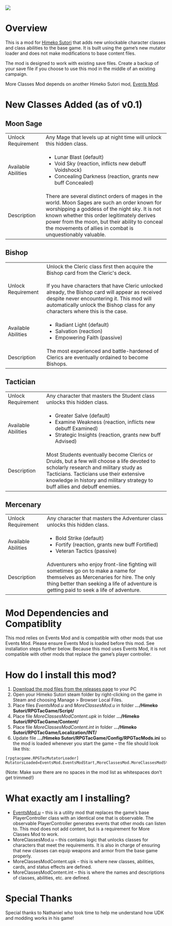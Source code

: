 ![](https://i.imgur.com/Z3mHRQO.png)

# Overview
This is a mod for [Himeko Sutori](https://himekosutori.com/) that adds new unlockable character classes and class abilities to the base game. It is built using the game’s new mutator loader and does not make modifications to base content files. 

The mod is designed to work with existing save files. Create a backup of your save file if you choose to use this mod in the middle of an existing campaign. 

More Classes Mod depends on another Himeko Sutori mod, [Events Mod](https://github.com/solimodsthings/EventsMod).

# New Classes Added (as of v0.1)

<h2>Moon Sage</h2>
<table>
  <tr>
    <td>Unlock Requirement</td>
    <td>
      Any Mage that levels up at night time will unlock this hidden class.
    </td>
  </tr>
  <tr>
    <td>Available Abilities</td>
    <td>
      <ul>
        <li>Lunar Blast (default)</li>
        <li>Void Sky (reaction, inflicts new debuff Voidshock)</li>
        <li>Concealing Darkness (reaction, grants new buff Concealed)</li>
      </ul>
    </td>
  </tr>
  <tr>
    <td>Description</td>
    <td>
      There are several distinct orders of mages in the world. Moon Sages are such an order known for worshipping a goddess of the night sky. It is not known whether this order legitimately derives power from the moon, but their ability to conceal the movements of allies in combat is unquestionably valuable.
    </td>
  </tr>
</table>

<h2>Bishop</h2>
<table>
    <tr>
    <td>Unlock Requirement</td>
    <td> 
      Unlock the Cleric class first then acquire the Bishop card from the Cleric's deck.<br/></br>If you have characters that have Cleric unlocked already, the Bishop card will appear as received despite never encountering it. This mod will automatically unlock the Bishop class for any characters where this is the case.
    </td>
  </tr>
  <tr>
    <td>Available Abilities</td>
    <td>
      <ul>
        <li>Radiant Light (default)</li>
        <li>Salvation (reaction)</li>
        <li>Empowering Faith (passive)</li>
      </ul>
    </td>
  </tr>
  <tr>
    <td>Description</td>
    <td>
      The most experienced and battle-hardened of Clerics are eventually ordained to become Bishops.
    </td>
  </tr>
</table>

<h2>Tactician</h2>
<table>
  <tr>
    <td>Unlock Requirement</td>
    <td>
      Any character that masters the Student class unlocks this hidden class.
    </td>
  </tr>
  <tr>
    <td>Available Abilities</td>
    <td>
      <ul>
        <li>Greater Salve (default)</li>
        <li>Examine Weakness (reaction, inflicts new debuff Examined)</li>
        <li>Strategic Insights (reaction, grants new buff Advised)</li>
      </ul>
    </td>
  </tr>
  <tr>
    <td>Description</td>
    <td>
      Most Students eventually become Clerics or Druids, but a few will choose a life devoted to scholarly research and military study as Tacticians. Tacticians use their extensive knowledge in history and military strategy to buff allies and debuff enemies.
    </td>
  </tr>
</table>

<h2>Mercenary</h2>
<table>
  <tr>
    <td>Unlock Requirement</td>
    <td>
      Any character that masters the Adventurer class unlocks this hidden class.
    </td>
  </tr>
  <tr>
    <td>Available Abilities</td>
    <td>
      <ul>
        <li>Bold Strike (default)</li>
        <li>Fortify (reaction, grants new buff Fortified)</li>
        <li>Veteran Tactics (passive)</li>
      </ul>
    </td>
  </tr>
  <tr>
    <td>Description</td>
    <td>
      Adventurers who enjoy front-line fighting will sometimes go on to make a name for themselves as Mercenaries for hire. The only thing better than seeking a life of adventure is getting paid to seek a life of adventure.
    </td>
  </tr>
</table>

# Mod Dependencies and Compatiblity
This mod relies on Events Mod and is compatible with other mods that use Events Mod. Please ensure Events Mod is loaded before this mod. See installation steps further below.
Because this mod uses Events Mod, it is not compatible with other mods that replace the game’s player controller. 

# How do I install this mod?
1.  [Download the mod files from the releases page](https://github.com/solimodsthings/MoreClassesMod/releases) to your PC
1.	Open your Himeko Sutori steam folder by right-clicking on the game in Steam and choosing Manage > Browser Local Files.
2.	Place files <i>EventsMod.u</i> and <i>MoreClassesMod.u</i> in folder <b>…/Himeko Sutori/RPGTacGame/Script/</b>
3.	Place file <i>MoreClassesModContent.upk</i> in folder <b>…/Himeko Sutori/RPGTacGame/Content/</b>
4.	Place file <i>MoreClassesModContent.int</i> in folder <b>…/Himeko Sutori/RPGTacGame/Localization/INT/</b>
5.	Update file <b>…/Himeko Sutori/RPGTacGame/Config/RPGTacMods.ini</b> so the mod is loaded whenever you start the game – the file should look like this:

```
[rpgtacgame.RPGTacMutatorLoader]
MutatorsLoaded=EventsMod.EventsModStart,MoreClassesMod.MoreClassesModStart
```

(Note: Make sure there are no spaces in the mod list as whitespaces don’t get trimmed!)

# What exactly am I installing?
- [EventsMod.u](https://github.com/solimodsthings/EventsMod) – this is a utility mod that replaces the game’s base PlayerController class with an identical one that is observable. The observable PlayerController generates events that other mods can listen to. This mod does not add content, but is a requirement for More Classes Mod to work.
- MoreClassesMod.u – this contains logic that unlocks classes for characters that meet the requirements. It is also in charge of ensuring that new classes can equip weapons and armor from the base game properly.
- MoreClassesModContent.upk – this is where new classes, abilities, cards, and status effects are defined. 
- MoreClassesModContent.int – this is where the names and descriptions of classes, abilities, etc. are defined.

# Special Thanks
Special thanks to Nathaniel who took time to help me understand how UDK and modding works in his game!
